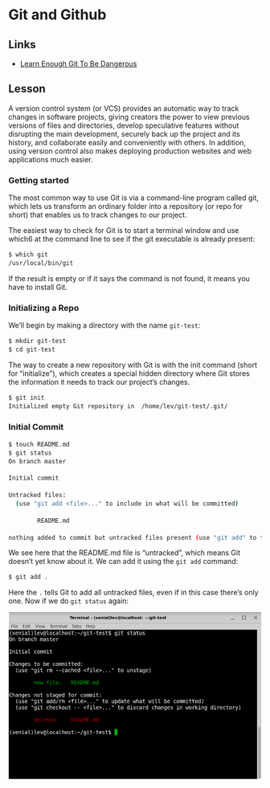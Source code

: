 # Git and Github

## Links

* [Learn Enough Git To Be Dangerous](https://www.learnenough.com/git-tutorial)

## Lesson

A version control system (or VCS) provides an automatic way to track changes in software projects, giving creators the power to view previous versions of files and directories, develop speculative features without disrupting the main development, securely back up the project and its history, and collaborate easily and conveniently with others. In addition, using version control also makes deploying production websites and web applications much easier.

### Getting started

The most common way to use Git is via a command-line program called git, which lets us transform an ordinary folder into a repository (or repo for short) that enables us to track changes to our project.

The easiest way to check for Git is to start a terminal window and use which6 at the command line to see if the git executable is already present:

```bash
$ which git
/usr/local/bin/git
```

If the result is empty or if it says the command is not found, it means you have to install Git.

### Initializing a Repo

We’ll begin by making a directory with the name `git-test`:

```bash
$ mkdir git-test
$ cd git-test
```

The way to create a new repository with Git is with the init command (short for “initialize”), which creates a special hidden directory where Git stores the information it needs to track our project’s changes.

```bash
$ git init
Initialized empty Git repository in  /home/lev/git-test/.git/
```

### Initial Commit

```bash
$ touch README.md
$ git status
On branch master

Initial commit

Untracked files:
  (use "git add <file>..." to include in what will be committed)

        README.md

nothing added to commit but untracked files present (use "git add" to track)
```

We see here that the README.md file is “untracked”, which means Git doesn’t yet know about it. We can add it using the `git add` command:

```bash
$ git add .
```

Here the `.` tells Git to add all untracked files, even if in this case there’s only one.
Now if we do `git status` again:

![001](screenshots/001.png)


